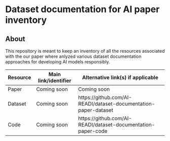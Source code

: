 # Dataset documentation for AI paper inventory

## About
This repository is meant to keep an inventory of all the resources associated with the our paper where anlyzed various dataset documentation approaches for developing AI models responsibly.

<table>
<thead>
  <tr>
    <th> Resource </th>
    <th> Main link/identifier </th>
    <th> Alternative link(s) if applicable </th>
  </tr>
</thead>
<tbody>
  <tr>
    <td> Paper </td>
    <td> Coming soon </td>
    <td> Coming soon </td>
  </tr>
  <tr>
    <td> Dataset </td>
    <td> Coming soon </td>
    <td> https://github.com/AI-READI/dataset-documentation-paper-dataset </td>
  </tr>
  <tr>
    <td> Code </td>
    <td> Coming soon </td>
    <td> https://github.com/AI-READI/dataset-documentation-paper-code </td>
  </tr>
</tbody>
</table>
